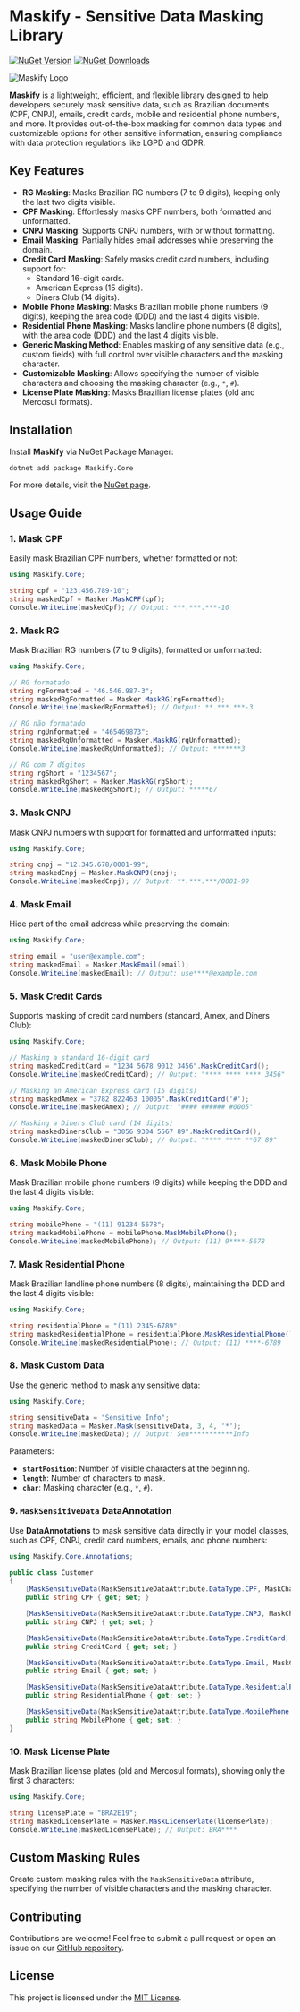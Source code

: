 # Maskify - Sensitive Data Masking Library

[![NuGet Version](https://img.shields.io/nuget/v/Maskify.Core.svg?style=flat-square&label=NuGet)](https://www.nuget.org/packages/Maskify.Core/)
[![NuGet Downloads](https://img.shields.io/nuget/dt/Maskify.Core.svg?style=flat-square)](https://www.nuget.org/packages/Maskify.Core/)

![Maskify Logo](https://github.com/user-attachments/assets/00b4f0a8-29dd-444e-b73b-99812edbcc42)

**Maskify** is a lightweight, efficient, and flexible library designed to help developers securely mask sensitive data, such as Brazilian documents (CPF, CNPJ), emails, credit cards, mobile and residential phone numbers, and more. It provides out-of-the-box masking for common data types and customizable options for other sensitive information, ensuring compliance with data protection regulations like LGPD and GDPR.

## Key Features

- **RG Masking**: Masks Brazilian RG numbers (7 to 9 digits), keeping only the last two digits visible.
- **CPF Masking**: Effortlessly masks CPF numbers, both formatted and unformatted.
- **CNPJ Masking**: Supports CNPJ numbers, with or without formatting.
- **Email Masking**: Partially hides email addresses while preserving the domain.
- **Credit Card Masking**: Safely masks credit card numbers, including support for:
  - Standard 16-digit cards.
  - American Express (15 digits).
  - Diners Club (14 digits).
- **Mobile Phone Masking**: Masks Brazilian mobile phone numbers (9 digits), keeping the area code (DDD) and the last 4 digits visible.
- **Residential Phone Masking**: Masks landline phone numbers (8 digits), with the area code (DDD) and the last 4 digits visible.
- **Generic Masking Method**: Enables masking of any sensitive data (e.g., custom fields) with full control over visible characters and the masking character.
- **Customizable Masking**: Allows specifying the number of visible characters and choosing the masking character (e.g., `*`, `#`).
- **License Plate Masking**: Masks Brazilian license plates (old and Mercosul formats).

## Installation

Install **Maskify** via NuGet Package Manager:

```bash
dotnet add package Maskify.Core
```

For more details, visit the [NuGet page](https://www.nuget.org/packages/Maskify.Core/).

## Usage Guide

### 1. Mask CPF

Easily mask Brazilian CPF numbers, whether formatted or not:

```csharp
using Maskify.Core;

string cpf = "123.456.789-10";
string maskedCpf = Masker.MaskCPF(cpf);
Console.WriteLine(maskedCpf); // Output: ***.***.***-10
```
### 2. Mask RG
Mask Brazilian RG numbers (7 to 9 digits), formatted or unformatted:

```csharp
using Maskify.Core;

// RG formatado
string rgFormatted = "46.546.987-3";
string maskedRgFormatted = Masker.MaskRG(rgFormatted);
Console.WriteLine(maskedRgFormatted); // Output: **.***.***-3

// RG não formatado
string rgUnformatted = "465469873";
string maskedRgUnformatted = Masker.MaskRG(rgUnformatted);
Console.WriteLine(maskedRgUnformatted); // Output: *******3

// RG com 7 dígitos
string rgShort = "1234567";
string maskedRgShort = Masker.MaskRG(rgShort);
Console.WriteLine(maskedRgShort); // Output: *****67
```


### 3. Mask CNPJ

Mask CNPJ numbers with support for formatted and unformatted inputs:

```csharp
using Maskify.Core;

string cnpj = "12.345.678/0001-99";
string maskedCnpj = Masker.MaskCNPJ(cnpj);
Console.WriteLine(maskedCnpj); // Output: **.***.***/0001-99
```

### 4. Mask Email

Hide part of the email address while preserving the domain:

```csharp
using Maskify.Core;

string email = "user@example.com";
string maskedEmail = Masker.MaskEmail(email);
Console.WriteLine(maskedEmail); // Output: use****@example.com
```

### 5. Mask Credit Cards

Supports masking of credit card numbers (standard, Amex, and Diners Club):

```csharp
using Maskify.Core;

// Masking a standard 16-digit card
string maskedCreditCard = "1234 5678 9012 3456".MaskCreditCard();
Console.WriteLine(maskedCreditCard); // Output: "**** **** **** 3456"

// Masking an American Express card (15 digits)
string maskedAmex = "3782 822463 10005".MaskCreditCard('#');
Console.WriteLine(maskedAmex); // Output: "#### ###### #0005"

// Masking a Diners Club card (14 digits)
string maskedDinersClub = "3056 9304 5567 89".MaskCreditCard();
Console.WriteLine(maskedDinersClub); // Output: "**** **** **67 89"
```

### 6. Mask Mobile Phone

Mask Brazilian mobile phone numbers (9 digits) while keeping the DDD and the last 4 digits visible:

```csharp
using Maskify.Core;

string mobilePhone = "(11) 91234-5678";
string maskedMobilePhone = mobilePhone.MaskMobilePhone();
Console.WriteLine(maskedMobilePhone); // Output: (11) 9****-5678
```

### 7. Mask Residential Phone

Mask Brazilian landline phone numbers (8 digits), maintaining the DDD and the last 4 digits visible:

```csharp
using Maskify.Core;

string residentialPhone = "(11) 2345-6789";
string maskedResidentialPhone = residentialPhone.MaskResidentialPhone();
Console.WriteLine(maskedResidentialPhone); // Output: (11) ****-6789
```

### 8. Mask Custom Data

Use the generic method to mask any sensitive data:

```csharp
using Maskify.Core;

string sensitiveData = "Sensitive Info";
string maskedData = Masker.Mask(sensitiveData, 3, 4, '*');
Console.WriteLine(maskedData); // Output: Sen***********Info
```

Parameters:
- **`startPosition`**: Number of visible characters at the beginning.
- **`length`**: Number of characters to mask.
- **`char`**: Masking character (e.g., `*`, `#`).

### 9. `MaskSensitiveData` DataAnnotation

Use **DataAnnotations** to mask sensitive data directly in your model classes, such as CPF, CNPJ, credit card numbers, emails, and phone numbers:

```csharp
using Maskify.Core.Annotations;

public class Customer
{
    [MaskSensitiveData(MaskSensitiveDataAttribute.DataType.CPF, MaskCharacter = '#', ErrorMessage = "Invalid CPF.")]
    public string CPF { get; set; }

    [MaskSensitiveData(MaskSensitiveDataAttribute.DataType.CNPJ, MaskCharacter = '*', ErrorMessage = "Invalid CNPJ.")]
    public string CNPJ { get; set; }

    [MaskSensitiveData(MaskSensitiveDataAttribute.DataType.CreditCard, MaskCharacter = '*', ErrorMessage = "Invalid credit card.")]
    public string CreditCard { get; set; }

    [MaskSensitiveData(MaskSensitiveDataAttribute.DataType.Email, MaskCharacter = '*', ErrorMessage = "Invalid email.")]
    public string Email { get; set; }

    [MaskSensitiveData(MaskSensitiveDataAttribute.DataType.ResidentialPhone, MaskCharacter = '*', ErrorMessage = "Invalid phone number.")]
    public string ResidentialPhone { get; set; }

    [MaskSensitiveData(MaskSensitiveDataAttribute.DataType.MobilePhone, MaskCharacter = '*', ErrorMessage = "Invalid mobile number.")]
    public string MobilePhone { get; set; }
}
```

### 10. Mask License Plate

Mask Brazilian license plates (old and Mercosul formats), showing only the first 3 characters:

```csharp
using Maskify.Core;

string licensePlate = "BRA2E19";
string maskedLicensePlate = Masker.MaskLicensePlate(licensePlate);
Console.WriteLine(maskedLicensePlate); // Output: BRA****
```

## Custom Masking Rules

Create custom masking rules with the `MaskSensitiveData` attribute, specifying the number of visible characters and the masking character.

## Contributing

Contributions are welcome! Feel free to submit a pull request or open an issue on our [GitHub repository](https://github.com/djesusnet/Maskify.Core).

## License

This project is licensed under the [MIT License](LICENSE).

